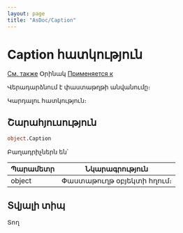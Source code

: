 ```yaml
---
layout: page
title: "AsDoc/Caption"
---
```



# Caption հատկություն

[См. также](../Asdoc.md) Օրինակ  [Применяется к](../Asdoc.md)

Վերադարձնում է փաստաթղթի անվանումը։

Կարդալու հատկություն։

## Շարահյուսություն

``` vb
object.Caption
```
Բաղադրիչներն են՝


| Պարամետր | Նկարագրություն |
|--|--|
| object | Փաստաթուղթ օբյեկտի հղում։ |


## Տվյալի տիպ

Տող
